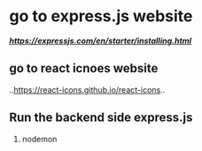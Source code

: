 # go to express.js website
***https://expressjs.com/en/starter/installing.html***
## go to react icnoes website
..https://react-icons.github.io/react-icons..
## Run the backend side express.js
1. nodemon
